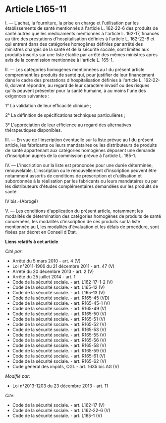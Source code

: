 # Article L165-11

I. ― L'achat, la fourniture, la prise en charge et l'utilisation par les établissements de santé mentionnés à l'article L.
162-22-6 des produits de santé autres que les médicaments mentionnés à l'article L. 162-17, financés au titre des prestations
d'hospitalisation définies à l'article L. 162-22-6 et qui entrent dans des catégories homogènes définies par arrêté des
ministres chargés de la santé et de la sécurité sociale, sont limités aux produits inscrits sur une liste établie par arrêté
des mêmes ministres après avis de la commission mentionnée à l'article L. 165-1. 

II. ― Les catégories homogènes mentionnées au I du présent article comprennent les produits de santé qui, pour justifier de
leur financement dans le cadre des prestations d'hospitalisation définies à l'article L. 162-22-6, doivent répondre, au
regard de leur caractère invasif ou des risques qu'ils peuvent présenter pour la santé humaine, à au moins l'une des
exigences suivantes : 

1° La validation de leur efficacité clinique ; 

2° La définition de spécifications techniques particulières ; 

3° L'appréciation de leur efficience au regard des alternatives thérapeutiques disponibles. 

III. ― En vue de l'inscription éventuelle sur la liste prévue au I du présent article, les fabricants ou leurs mandataires ou
les distributeurs de produits de santé appartenant aux catégories homogènes déposent une demande d'inscription auprès de la
commission prévue à l'article L. 165-1. 

IV. ― L'inscription sur la liste est prononcée pour une durée déterminée, renouvelable. L'inscription ou le renouvellement
d'inscription peuvent être notamment assortis de conditions de prescription et d'utilisation et subordonnés à la réalisation
par les fabricants ou leurs mandataires ou par les distributeurs d'études complémentaires demandées sur les produits de
santé. 

IV bis.-(Abrogé) 

V. ― Les conditions d'application du présent article, notamment les modalités de détermination des catégories homogènes de
produits de santé concernées, les modalités d'inscription de ces produits sur la liste mentionnée au I, les modalités
d'évaluation et les délais de procédure, sont fixées par décret en Conseil d'Etat.

**Liens relatifs à cet article**

_Cité par_:

  - Arrêté du 5 mars 2010 - art. 4 (V)
  - Loi n°2011-1906 du 21 décembre 2011 - art. 47 (V)
  - Arrêté du 20 décembre 2013 - art. 2 (V)
  - Arrêté du 25 juillet 2014 - art. 1
  - Code de la sécurité sociale. - art. L162-17-1-2 (V)
  - Code de la sécurité sociale. - art. L165-12 (V)
  - Code de la sécurité sociale. - art. L165-13 (V)
  - Code de la sécurité sociale. - art. R165-45 (VD)
  - Code de la sécurité sociale. - art. R165-45-1 (V)
  - Code de la sécurité sociale. - art. R165-49 (V)
  - Code de la sécurité sociale. - art. R165-50 (V)
  - Code de la sécurité sociale. - art. R165-51 (V)
  - Code de la sécurité sociale. - art. R165-52 (V)
  - Code de la sécurité sociale. - art. R165-53 (V)
  - Code de la sécurité sociale. - art. R165-55 (V)
  - Code de la sécurité sociale. - art. R165-56 (V)
  - Code de la sécurité sociale. - art. R165-58 (V)
  - Code de la sécurité sociale. - art. R165-59 (V)
  - Code de la sécurité sociale. - art. R165-61 (V)
  - Code de la sécurité sociale. - art. R165-62 (V)
  - Code général des impôts, CGI. - art. 1635 bis AG (V)

_Modifié par_:

  - Loi n°2013-1203 du 23 décembre 2013 - art. 11

_Cite_:

  - Code de la sécurité sociale. - art. L162-17 (V)
  - Code de la sécurité sociale. - art. L162-22-6 (V)
  - Code de la sécurité sociale. - art. L165-1 (V)
